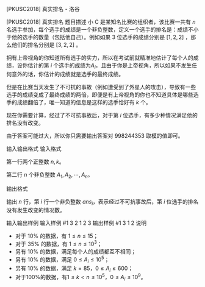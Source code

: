 



[PKUSC2018] 真实排名 - 洛谷














[PKUSC2018] 真实排名
题目描述
小 C 是某知名比赛的组织者，该比赛一共有 $n$ 名选手参加，每个选手的成绩是一个非负整数，定义一个选手的排名是：成绩不小于他的选手的数量（包括他自己）。例如如果 $3$ 位选手的成绩分别是 $[1 , 2 ,2]$ ，那么他们的排名分别是 $[3,2,2]$ 。

拥有上帝视角的你知道所有选手的实力，所以在考试前就精准地估计了每个人的成绩，设你估计的第 $i$ 个选手的成绩为$A_i$，且由于你是上帝视角，所以如果不发生任何意外的话，你估计的成绩就是选手的最终成绩。

但是在比赛当天发生了不可抗的事故（例如遭受到了外星人的攻击），导致有一些选手的成绩变成了最终成绩的两倍，即便是有上帝视角的你也不知道具体是哪些选手的成绩翻倍了，唯一知道的信息是这样的选手恰好有 $k$ 个。

现在你需要计算，经过了不可抗事故后，对于第 $i$ 位选手，有多少种情况满足他的排名没有改变。

由于答案可能过大，所以你只需要输出答案对 $998244353$ 取模的值即可。

输入输出格式
输入格式

第一行两个正整数 $n,k$。

第二行 $n$ 个非负整数 $A_1, A _ 2, \cdots, A_n$。

输出格式

输出 $n$ 行，第 $i$ 行一个非负整数 $ans_i$，表示经过不可抗事故后，第 $i$ 位选手的排名没有发生改变的情况数。

输入输出样例
输入样例 #1
3 2
1 2 3
输出样例 #1
3
1
2
说明
- 对于 $10\%$ 的数据，有 $1\leq n\leq 15$；
- 对于 $35\%$ 的数据，有 $1\leq n\leq 10^3$；
- 另有 $10\%$ 的数据，满足每个人的成绩都互不相同；
- 另有 $10\%$ 的数据，满足 $0\leq A_i\leq 10^5$；
- 另有 $10\%$ 的数据，满足 $k=85$，$0\leq A_i\leq 600$；
- 对于$100\%$的数据，有$1\leq k < n\leq 10^5$，$0\leq A_i\leq 10^9$。







